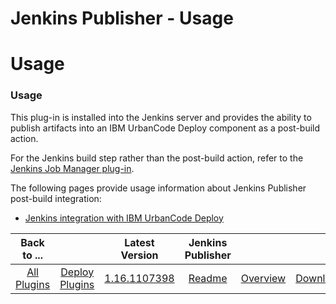 
Jenkins Publisher - Usage
=========================

# Usage


### Usage



This plug-in is installed into the Jenkins server and provides the ability to publish artifacts into an IBM UrbanCode Deploy component as a post-build action.

For the Jenkins build step rather than the post-build action, refer to the [Jenkins Job Manager plug-in](https://www.urbancode.com/plugin/jenkins-job-manager/).

The following pages provide usage information about Jenkins Publisher post-build integration:

* [Jenkins integration with IBM UrbanCode Deploy](https://www.urbancode.com/resource/jenkins-integration-with-ibm-urbancode-deploy/)


|Back to ...||Latest Version|Jenkins Publisher |||
| :---: | :---: | :---: | :---: | :---: | :---: |
|[All Plugins](../../index.md)|[Deploy Plugins](../README.md)|[1.16.1107398](https://raw.githubusercontent.com/UrbanCode/IBM-UCD-PLUGINS/main/files/jenkins-ud-plugin/ibm-ucdeploy-publisher-1.16.1107398.hpi)|[Readme](README.md)|[Overview](overview.md)|[Downloads](downloads.md)|
